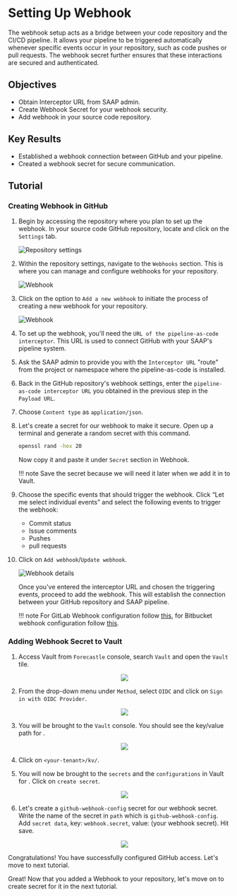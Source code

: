 # Setting Up Webhook

The webhook setup acts as a bridge between your code repository and the CI/CD pipeline. It allows your pipeline to be triggered automatically whenever specific events occur in your repository, such as code pushes or pull requests. The webhook secret further ensures that these interactions are secured and authenticated.

## Objectives

- Obtain Interceptor URL from SAAP admin.
- Create Webhook Secret for your webhook security.
- Add webhook in your source code repository.

## Key Results

- Established a webhook connection between GitHub and your pipeline.
- Created a webhook secret for secure communication.

## Tutorial

### Creating Webhook in GitHub

1. Begin by accessing the repository where you plan to set up the webhook. In your source code GitHub repository, locate and click on the `Settings` tab.

     ![Repository settings](images/repository-settings.png)

1. Within the repository settings, navigate to the `Webhooks` section. This is where you can manage and configure webhooks for your repository.

     ![Webhook](images/webhook.png)

1. Click on the option to `Add a new webhook` to initiate the process of creating a new webhook for your repository.

     ![Webhook](images/add-webhook.png)

1. To set up the webhook, you'll need the `URL of the pipeline-as-code interceptor`. This URL is used to connect GitHub with your SAAP's pipeline system.

1. Ask the SAAP admin to provide you with the `Interceptor URL` "route" from the project or namespace where the pipeline-as-code is installed.

1. Back in the GitHub repository's webhook settings, enter the `pipeline-as-code interceptor URL` you obtained in the previous step in the `Payload URL`.

1. Choose `Content type` as `application/json`.

1. Let's create a secret for our webhook to make it secure. Open up a terminal and generate a random secret with this command.

    ```sh
    openssl rand -hex 20
    ```

    Now copy it and paste it under `Secret` section in Webhook.

    !!! note
        Save the secret because we will need it later when we add it in to Vault.

1. Choose the specific events that should trigger the webhook. Click “Let me select individual events” and select the following events to trigger the webhook:

    - Commit status
    - Issue comments
    - Pushes
    - pull requests

1. Click on `Add webhook`/`Update webhook`.

    ![Webhook details](images/webhook-details.png)

    Once you've entered the interceptor URL and chosen the triggering events, proceed to add the webhook. This will establish the connection between your GitHub repository and SAAP pipeline.

    !!! note
        For GitLab Webhook configuration follow [this](https://pipelinesascode.com/docs/install/gitlab/), for Bitbucket webhook configuration follow [this](https://pipelinesascode.com/docs/install/bitbucket_cloud/).

### Adding Webhook Secret to Vault

1. Access Vault from `Forecastle` console, search `Vault` and open the `Vault` tile.

     <div style="text-align:center"><img src="images/forecastle.png" /></div>

1. From the drop-down menu under `Method`, select `OIDC` and click on `Sign in with OIDC Provider`.

     <div style="text-align:center"><img src="images/login-oidc.png" /></div>

1. You will be brought to the `Vault` console. You should see the key/value path for <your-tenant>.

     <div style="text-align:center"><img src="images/vault-tenant.png" /></div>
  
1. Click on `<your-tenant>/kv/`.

1. You will now be brought to the `secrets` and the `configurations` in Vault for <your-tenant>. Click on `create secret`.

     <div style="text-align:center"><img src="images/create-secret.png" /></div>

1. Let's create a `github-webhook-config` secret for our webhook secret. Write the name of the secret in `path` which is `github-webhook-config`. Add `secret data`, key: `webhook.secret`, value: (your webhook secret). Hit save.

     <div style="text-align:center"><img src="images/webhook-secret.png" /></div>

Congratulations! You have successfully configured GitHub access. Let's move to next tutorial.

Great! Now that you added a Webhook to your repository, let's move on to create secret for it in the next tutorial.
